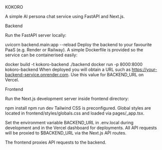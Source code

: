 KOKORO

A simple AI persona chat service using FastAPI and Next.js.

Backend

Run the FastAPI server locally:

uvicorn backend.main:app --reload
Deploy the backend to your favourite PaaS (e.g. Render or Railway).
A simple Dockerfile is provided so the service can be containerised easily:

docker build -t kokoro-backend ./backend
docker run -p 8000:8000 kokoro-backend
When deployed you will obtain a URL such as
https://your-backend-service.onrender.com.
Use this value for BACKEND_URL on Vercel.

Frontend

Run the Next.js development server inside frontend directory:

npm install
npm run dev
Tailwind CSS is preconfigured.
Global styles are located in frontend/styles/globals.css and loaded via pages/_app.tsx.

Set the environment variable BACKEND_URL in .env.local during development
and in the Vercel dashboard for deployments.
All API requests will be proxied to $BACKEND_URL via the Next.js API routes.

The frontend proxies API requests to the backend.